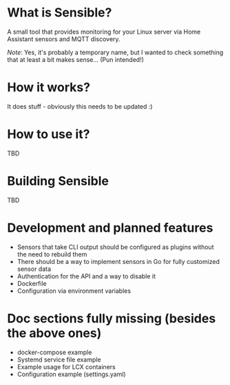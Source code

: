 # What is Sensible?
A small tool that provides monitoring for your Linux server via Home Assistant sensors and MQTT discovery.

*Note*: Yes, it's probably a temporary name, but I wanted to check something that at least a bit makes sense... (Pun intended!)

# How it works?

It does stuff - obviously this needs to be updated :)

# How to use it?

TBD

# Building Sensible

TBD

# Development and planned features

 * Sensors that take CLI output should be configured as plugins without the need to rebuild them
 * There should be a way to implement sensors in Go for fully customized sensor data
 * Authentication for the API and a way to disable it
 * Dockerfile 
 * Configuration via environment variables
 
# Doc sections fully missing (besides the above ones)

 * docker-compose example
 * Systemd service file example
 * Example usage for LCX containers
 * Configuration example (settings.yaml)